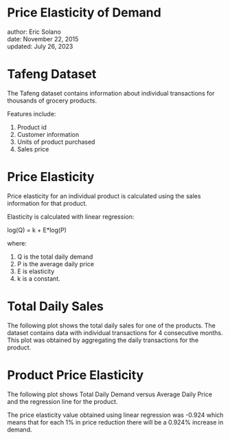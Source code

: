 Price Elasticity of Demand
========================================================
author: Eric Solano  
date: November 22, 2015  
updated: July 26, 2023  

Tafeng Dataset
=======================================================

The Tafeng dataset contains information about individual transactions for thousands of grocery products.   

Features include:

1. Product id
2. Customer information
3. Units of product purchased
4. Sales price



Price Elasticity
========================================================

Price elasticity for an individual product is calculated using the sales information for that product. 

Elasticity is calculated with linear regression:  

log(Q) = k + E*log(P)

where:

1. Q is the total daily demand
2. P is the average daily price
3. E is elasticity
4. k is a constant.



Total Daily Sales
========================================================

The following plot shows the total daily sales for one of the products. The dataset contains
data with individual transactions for 4 consecutive months. This plot was obtained by aggregating the daily transactions for the product.  



Product Price Elasticity
========================================================

The following plot shows Total Daily Demand versus Average Daily Price and the regression line
for the product.  

The price elasticity value obtained using linear regression was -0.924 which means that
for each 1% in price reduction there will be a 0.924% increase in demand.


